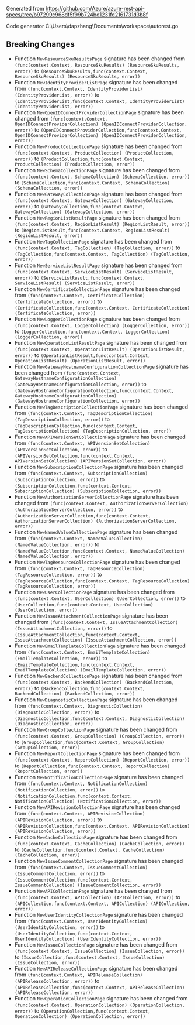
Generated from https://github.com/Azure/azure-rest-api-specs/tree/b97299c968df5f99b724bd1231fd2161731d3b8f

Code generator C:\Users\dapzhang\Documents\workspace\autorest.go

## Breaking Changes

- Function `NewResourceSkuResultsPage` signature has been changed from `(func(context.Context, ResourceSkuResults) (ResourceSkuResults, error))` to `(ResourceSkuResults,func(context.Context, ResourceSkuResults) (ResourceSkuResults, error))`
- Function `NewIdentityProviderListPage` signature has been changed from `(func(context.Context, IdentityProviderList) (IdentityProviderList, error))` to `(IdentityProviderList,func(context.Context, IdentityProviderList) (IdentityProviderList, error))`
- Function `NewOpenIDConnectProviderCollectionPage` signature has been changed from `(func(context.Context, OpenIDConnectProviderCollection) (OpenIDConnectProviderCollection, error))` to `(OpenIDConnectProviderCollection,func(context.Context, OpenIDConnectProviderCollection) (OpenIDConnectProviderCollection, error))`
- Function `NewProductCollectionPage` signature has been changed from `(func(context.Context, ProductCollection) (ProductCollection, error))` to `(ProductCollection,func(context.Context, ProductCollection) (ProductCollection, error))`
- Function `NewSchemaCollectionPage` signature has been changed from `(func(context.Context, SchemaCollection) (SchemaCollection, error))` to `(SchemaCollection,func(context.Context, SchemaCollection) (SchemaCollection, error))`
- Function `NewGatewayCollectionPage` signature has been changed from `(func(context.Context, GatewayCollection) (GatewayCollection, error))` to `(GatewayCollection,func(context.Context, GatewayCollection) (GatewayCollection, error))`
- Function `NewRegionListResultPage` signature has been changed from `(func(context.Context, RegionListResult) (RegionListResult, error))` to `(RegionListResult,func(context.Context, RegionListResult) (RegionListResult, error))`
- Function `NewTagCollectionPage` signature has been changed from `(func(context.Context, TagCollection) (TagCollection, error))` to `(TagCollection,func(context.Context, TagCollection) (TagCollection, error))`
- Function `NewServiceListResultPage` signature has been changed from `(func(context.Context, ServiceListResult) (ServiceListResult, error))` to `(ServiceListResult,func(context.Context, ServiceListResult) (ServiceListResult, error))`
- Function `NewCertificateCollectionPage` signature has been changed from `(func(context.Context, CertificateCollection) (CertificateCollection, error))` to `(CertificateCollection,func(context.Context, CertificateCollection) (CertificateCollection, error))`
- Function `NewLoggerCollectionPage` signature has been changed from `(func(context.Context, LoggerCollection) (LoggerCollection, error))` to `(LoggerCollection,func(context.Context, LoggerCollection) (LoggerCollection, error))`
- Function `NewOperationListResultPage` signature has been changed from `(func(context.Context, OperationListResult) (OperationListResult, error))` to `(OperationListResult,func(context.Context, OperationListResult) (OperationListResult, error))`
- Function `NewGatewayHostnameConfigurationCollectionPage` signature has been changed from `(func(context.Context, GatewayHostnameConfigurationCollection) (GatewayHostnameConfigurationCollection, error))` to `(GatewayHostnameConfigurationCollection,func(context.Context, GatewayHostnameConfigurationCollection) (GatewayHostnameConfigurationCollection, error))`
- Function `NewTagDescriptionCollectionPage` signature has been changed from `(func(context.Context, TagDescriptionCollection) (TagDescriptionCollection, error))` to `(TagDescriptionCollection,func(context.Context, TagDescriptionCollection) (TagDescriptionCollection, error))`
- Function `NewAPIVersionSetCollectionPage` signature has been changed from `(func(context.Context, APIVersionSetCollection) (APIVersionSetCollection, error))` to `(APIVersionSetCollection,func(context.Context, APIVersionSetCollection) (APIVersionSetCollection, error))`
- Function `NewSubscriptionCollectionPage` signature has been changed from `(func(context.Context, SubscriptionCollection) (SubscriptionCollection, error))` to `(SubscriptionCollection,func(context.Context, SubscriptionCollection) (SubscriptionCollection, error))`
- Function `NewAuthorizationServerCollectionPage` signature has been changed from `(func(context.Context, AuthorizationServerCollection) (AuthorizationServerCollection, error))` to `(AuthorizationServerCollection,func(context.Context, AuthorizationServerCollection) (AuthorizationServerCollection, error))`
- Function `NewNamedValueCollectionPage` signature has been changed from `(func(context.Context, NamedValueCollection) (NamedValueCollection, error))` to `(NamedValueCollection,func(context.Context, NamedValueCollection) (NamedValueCollection, error))`
- Function `NewTagResourceCollectionPage` signature has been changed from `(func(context.Context, TagResourceCollection) (TagResourceCollection, error))` to `(TagResourceCollection,func(context.Context, TagResourceCollection) (TagResourceCollection, error))`
- Function `NewUserCollectionPage` signature has been changed from `(func(context.Context, UserCollection) (UserCollection, error))` to `(UserCollection,func(context.Context, UserCollection) (UserCollection, error))`
- Function `NewIssueAttachmentCollectionPage` signature has been changed from `(func(context.Context, IssueAttachmentCollection) (IssueAttachmentCollection, error))` to `(IssueAttachmentCollection,func(context.Context, IssueAttachmentCollection) (IssueAttachmentCollection, error))`
- Function `NewEmailTemplateCollectionPage` signature has been changed from `(func(context.Context, EmailTemplateCollection) (EmailTemplateCollection, error))` to `(EmailTemplateCollection,func(context.Context, EmailTemplateCollection) (EmailTemplateCollection, error))`
- Function `NewBackendCollectionPage` signature has been changed from `(func(context.Context, BackendCollection) (BackendCollection, error))` to `(BackendCollection,func(context.Context, BackendCollection) (BackendCollection, error))`
- Function `NewDiagnosticCollectionPage` signature has been changed from `(func(context.Context, DiagnosticCollection) (DiagnosticCollection, error))` to `(DiagnosticCollection,func(context.Context, DiagnosticCollection) (DiagnosticCollection, error))`
- Function `NewGroupCollectionPage` signature has been changed from `(func(context.Context, GroupCollection) (GroupCollection, error))` to `(GroupCollection,func(context.Context, GroupCollection) (GroupCollection, error))`
- Function `NewReportCollectionPage` signature has been changed from `(func(context.Context, ReportCollection) (ReportCollection, error))` to `(ReportCollection,func(context.Context, ReportCollection) (ReportCollection, error))`
- Function `NewNotificationCollectionPage` signature has been changed from `(func(context.Context, NotificationCollection) (NotificationCollection, error))` to `(NotificationCollection,func(context.Context, NotificationCollection) (NotificationCollection, error))`
- Function `NewAPIRevisionCollectionPage` signature has been changed from `(func(context.Context, APIRevisionCollection) (APIRevisionCollection, error))` to `(APIRevisionCollection,func(context.Context, APIRevisionCollection) (APIRevisionCollection, error))`
- Function `NewCacheCollectionPage` signature has been changed from `(func(context.Context, CacheCollection) (CacheCollection, error))` to `(CacheCollection,func(context.Context, CacheCollection) (CacheCollection, error))`
- Function `NewIssueCommentCollectionPage` signature has been changed from `(func(context.Context, IssueCommentCollection) (IssueCommentCollection, error))` to `(IssueCommentCollection,func(context.Context, IssueCommentCollection) (IssueCommentCollection, error))`
- Function `NewAPICollectionPage` signature has been changed from `(func(context.Context, APICollection) (APICollection, error))` to `(APICollection,func(context.Context, APICollection) (APICollection, error))`
- Function `NewUserIdentityCollectionPage` signature has been changed from `(func(context.Context, UserIdentityCollection) (UserIdentityCollection, error))` to `(UserIdentityCollection,func(context.Context, UserIdentityCollection) (UserIdentityCollection, error))`
- Function `NewIssueCollectionPage` signature has been changed from `(func(context.Context, IssueCollection) (IssueCollection, error))` to `(IssueCollection,func(context.Context, IssueCollection) (IssueCollection, error))`
- Function `NewAPIReleaseCollectionPage` signature has been changed from `(func(context.Context, APIReleaseCollection) (APIReleaseCollection, error))` to `(APIReleaseCollection,func(context.Context, APIReleaseCollection) (APIReleaseCollection, error))`
- Function `NewOperationCollectionPage` signature has been changed from `(func(context.Context, OperationCollection) (OperationCollection, error))` to `(OperationCollection,func(context.Context, OperationCollection) (OperationCollection, error))`

